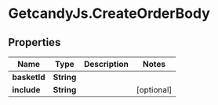 # GetcandyJs.CreateOrderBody

## Properties

Name | Type | Description | Notes
------------ | ------------- | ------------- | -------------
**basketId** | **String** |  | 
**include** | **String** |  | [optional] 


